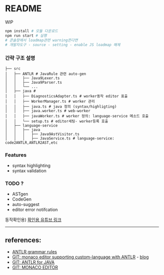 # README
WIP

```bash
npm install # 모듈 다운로드
npm run start # 실행
# 콘솔창에서 loadmap관련 warning뜬다면
# 개발자도구 - source - setting - enable JS loadmap 해제
```

### 간략 구조 설명

```.
├── src
│   ├── ANTLR # JavaRule 관련 auto-gen
│   │   ├── Java9Lexer.ts
│   │   ├── Java9Parser.ts
│   │   └── ...
│   ├── java #
│   │   ├── DiagnosticsAdapter.ts # worker동작 editor 표출
│   │   ├── WorkerManager.ts # worker 관리
│   │   ├── java.ts # java 정의 (syntax/highligting)
│   │   ├── java.worker.ts # web-worker
│   │   ├── javaWorker.ts # worker 정의: language-service 메소드 호출
│   │   └── setup.ts # editor세팅- worker등록 호출
│   ├── language-service
│   │   ├── java
│   │   │   ├── Java9AstVisitor.ts
│   │   │   ├── JavaService.ts # language-service: code2ANTLR,ANTLR2AST,etc
```

### Features

- syntax highlighting
- syntax validation

### TODO ?

- ASTgen
- CodeGen
- auto-suggest
- editor error notifcation


동작확인용) [확인용 유튜브 링크](https://youtu.be/ot9c24vEWoI)




---
## references:
-  [ANTLR grammar rules](https://github.com/antlr/grammars-v4)
- [GIT: monaco editor supporting custom-language with ANTLR](https://github.com/nimbleways/blogpost-todo-lang-editor.git) - [blog](https://betterprogramming.pub/create-a-custom-web-editor-using-typescript-react-antlr-and-monaco-editor-bcfc7554e446)
- [GIT: ANTLR for JAVA](https://github.com/nrubin29/transcode)
- [GIT: MONACO EDITOR](https://github.com/microsoft/monaco-editor)
